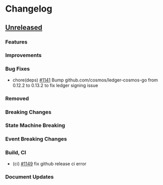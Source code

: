 <!--
Guiding Principles:

Changelogs are for humans, not machines.
There should be an entry for every single version.
The same types of changes should be grouped.
Versions and sections should be linkable.
The latest version comes first.
The release date of each version is displayed.
Mention whether you follow Semantic Versioning.

Usage:

Change log entries are to be added to the Unreleased section under the
appropriate stanza (see below). Each entry should ideally include a tag and
the Github issue reference in the following format:

* (<tag>) \#<issue-number> message

The issue numbers will later be link-ified during the release process so you do
not have to worry about including a link manually, but you can if you wish.

Types of changes (Stanzas):

"Features" for new features.
"Improvements" for changes in existing functionality.
"Deprecated" for soon-to-be removed features.
"Bug Fixes" for any bug fixes.
"Client Breaking" for breaking Protobuf, gRPC and REST routes used by end-users.
"CLI Breaking" for breaking CLI commands.
"Event Breaking" for breaking events.
"API Breaking" for breaking exported APIs used by developers building on SDK.
"State Machine Breaking" for any changes that result in a different AppState given same genesisState and txList.
Ref: https://keepachangelog.com/en/1.0.0/
-->

# Changelog

## [Unreleased](https://github.com/Finschia/finschia-sdk/compare/v0.48.0...HEAD)

### Features

### Improvements

### Bug Fixes
* chore(deps) [\#1141](https://github.com/Finschia/finschia-sdk/pull/1141) Bump github.com/cosmos/ledger-cosmos-go from 0.12.2 to 0.13.2 to fix ledger signing issue

### Removed

### Breaking Changes

### State Machine Breaking

### Event Breaking Changes

### Build, CI
* (ci) [\#1149](https://github.com/Finschia/finschia-sdk/pull/1149) fix github release ci error

### Document Updates
